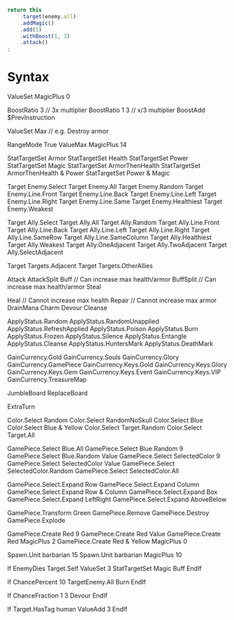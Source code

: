```js
return this
	.target(enemy.all)
	.addMagic()
	.add(5)
	.withBoost(1, 3)
	.attack()
;
```

# Syntax
ValueSet MagicPlus 0

BoostRatio 3                // 3x multiplier
BoostRatio 1 3              // x/3 multiplier
BoostAdd $PrevInstruction

ValueSet Max                // e.g. Destroy armor

RangeMode True
ValueMax MagicPlus 14


StatTargetSet Armor
StatTargetSet Health
StatTargetSet Power
StatTargetSet Magic
StatTargetSet ArmorThenHealth
StatTargetSet ArmorThenHealth & Power
StatTargetSet Power & Magic

Target Enemy.Select
Target Enemy.All
Target Enemy.Random
Target Enemy.Line.Front
Target Enemy.Line.Back
Target Enemy.Line.Left
Target Enemy.Line.Right
Target Enemy.Line.Same
Target Enemy.Healthiest
Target Enemy.Weakest

Target Ally.Select
Target Ally.All
Target Ally.Random
Target Ally.Line.Front
Target Ally.Line.Back
Target Ally.Line.Left
Target Ally.Line.Right
Target Ally.Line.SameRow
Target Ally.Line.SameColumn
Target Ally.Healthiest
Target Ally.Weakest
Target Ally.OneAdjacent
Target Ally.TwoAdjacent
Target Ally.SelectAdjacent

Target Targets.Adjacent
Target Targets.OtherAllies

Attack
AttackSplit
Buff             // Can increase max health/armor
BuffSplit        // Can increase max health/armor
Steal

Heal             // Cannot increase max health
Repair           // Cannot increase max armor
DrainMana
Charm
Devour
Cleanse

ApplyStatus.Random
ApplyStatus.RandomUnapplied
ApplyStatus.RefreshApplied
ApplyStatus.Poison
ApplyStatus.Burn
ApplyStatus.Frozen
ApplyStatus.Silence
ApplyStatus.Entangle
ApplyStatus.Cleanse
ApplyStatus.HuntersMark
ApplyStatus.DeathMark

GainCurrency.Gold
GainCurrency.Souls
GainCurrency.Glory
GainCurrency.GamePiece
GainCurrency.Keys.Gold
GainCurrency.Keys.Glory
GainCurrency.Keys.Gem
GainCurrency.Keys.Event
GainCurrency.Keys.VIP
GainCurrency.TreasureMap

JumbleBoard
ReplaceBoard

ExtraTurn

Color.Select Random
Color.Select RandomNoSkull
Color.Select Blue
Color.Select Blue & Yellow
Color.Select Target.Random
Color.Select Target.All

GamePiece.Select Blue.All
GamePiece.Select Blue.Random 9
GamePiece.Select Blue.Random Value
GamePiece.Select SelectedColor 9
GamePiece.Select SelectedColor Value
GamePiece.Select SelectedColor.Random
GamePiece.Select SelectedColor.All

GamePiece.Select.Expand Row
GamePiece.Select.Expand Column
GamePiece.Select.Expand Row & Column
GamePiece.Select.Expand Box
GamePiece.Select.Expand LeftRight
GamePiece.Select.Expand AboveBelow

GamePiece.Transform Green
GamePiece.Remove
GamePiece.Destroy
GamePiece.Explode

GamePiece.Create Red 9
GamePiece.Create Red Value
GamePiece.Create Red MagicPlus 2
GamePiece.Create Red & Yellow MagicPlus 0

Spawn.Unit barbarian 15
Spawn.Unit barbarian MagicPlus 10

If EnemyDies
Target.Self
ValueSet 3
StatTargetSet Magic
Buff
EndIf

If ChancePercent 10
TargetEnemy.All
Burn
EndIf

If ChanceFraction 1 3
Devour
EndIf

If Target.HasTag human
ValueAdd 3
EndIf